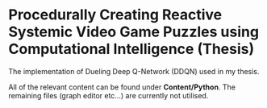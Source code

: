 # Procedurally Creating Reactive Systemic Video Game Puzzles using Computational Intelligence (Thesis)

The implementation of Dueling Deep Q-Network (DDQN) used in my thesis.

All of the relevant content can be found under **Content/Python**. The remaining files (graph editor etc...) are currently not utilised.
